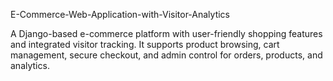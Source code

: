 E-Commerce-Web-Application-with-Visitor-Analytics


A Django-based e-commerce platform with user-friendly shopping features and integrated visitor tracking. It supports product browsing, cart management, secure checkout, and admin control for orders, products, and analytics.
